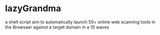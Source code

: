# lazyGrandma
a shell script aim to automatically launch 50+ online web scanning tools in the Browsaer against a target domain in a 10 waves
